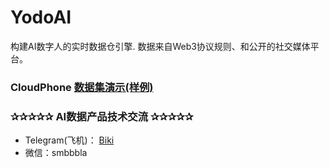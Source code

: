 # YodoAI
构建AI数字人的实时数据仓引擎. 数据来自Web3协议规则、和公开的社交媒体平台。

### CloudPhone <a href="https://connectspace.github.io/SocialMediaData"> 数据集演示(样例) </a>

### ✰✰✰✰✰ AI数据产品技术交流 ✰✰✰✰✰
- Telegram(飞机)： <a href="https://t.me/hkmetacc">Biki</a>
- 微信：smbbbla
